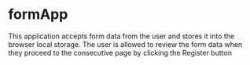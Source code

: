 # formApp

This application accepts form data from the user and stores it into the browser local storage. The user is allowed to review the 
form data when they proceed to the consecutive page by clicking the Register button
